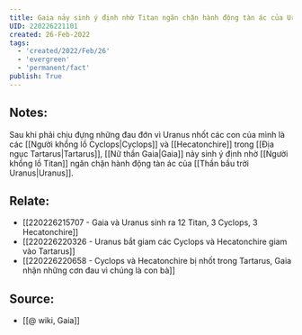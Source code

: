 ```yaml
---
title: Gaia nảy sinh ý định nhờ Titan ngăn chặn hành động tàn ác của Uranus
UID: 220226221101
created: 26-Feb-2022
tags:
  - 'created/2022/Feb/26'
  - 'evergreen'
  - 'permanent/fact'
publish: True
---
```

## Notes:
Sau khi phải chịu đựng những đau đớn vì Uranus nhốt các con của mình là các [[Người khổng lồ Cyclops|Cyclops]] và [[Hecatonchire]] trong [[Địa ngục Tartarus|Tartarus]], [[Nữ thần Gaia|Gaia]] nảy sinh ý định nhờ [[Người khổng lồ Titan]] ngăn chặn hành động tàn ác của [[Thần bầu trời Uranus|Uranus]].

## Relate:
- [[220226215707 - Gaia và Uranus sinh ra 12 Titan, 3 Cyclops, 3 Hecatonchire]]
- [[220226220326 - Uranus bắt giam các Cyclops và Hecatonchire giam vào Tartarus]]
- [[220226220658 - Cyclops và Hecatonchire bị nhốt trong Tartarus, Gaia nhận những cơn đau vì chúng là con bà]]

## Source:
- [[@ wiki, Gaia]]




